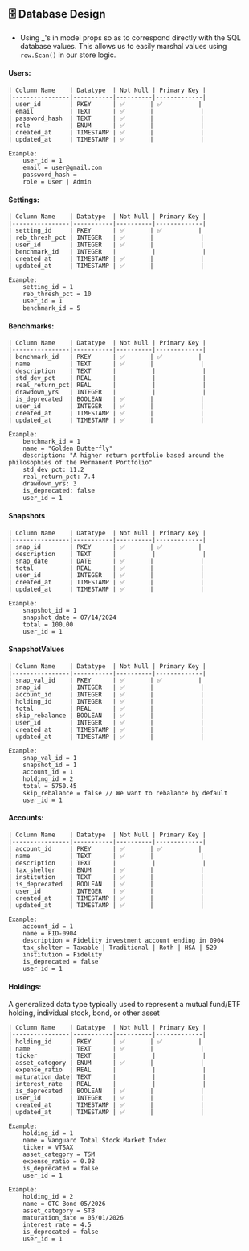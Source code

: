 ## 🗄 Database Design

- Using _'s in model props so as to correspond directly with the SQL database values.  This allows us to easily marshal values using `row.Scan()` in our store logic.

#### Users: 

    | Column Name    | Datatype  | Not Null | Primary Key |
    |----------------|-----------|----------|-------------|
    | user_id        | PKEY      | ✅       | ✅          |
    | email          | TEXT      | ✅       |             |
    | password_hash  | TEXT      | ✅       |             |
    | role           | ENUM      | ✅       |             |
    | created_at     | TIMESTAMP | ✅       |             |
    | updated_at     | TIMESTAMP | ✅       |             |
    
    Example:
        user_id = 1
        email = user@gmail.com
        password_hash = 
        role = User | Admin

#### Settings:

    | Column Name    | Datatype  | Not Null | Primary Key |
    |----------------|-----------|----------|-------------|
    | setting_id     | PKEY      | ✅       | ✅          |
    | reb_thresh_pct | INTEGER   | ✅       |             |
    | user_id        | INTEGER   | ✅       |             |
    | benchmark_id   | INTEGER   |          |             |
    | created_at     | TIMESTAMP | ✅       |             |
    | updated_at     | TIMESTAMP | ✅       |             |

    Example:
        setting_id = 1
        reb_thresh_pct = 10
        user_id = 1
        benchmark_id = 5

#### Benchmarks:

    | Column Name    | Datatype  | Not Null | Primary Key |
    |----------------|-----------|----------|-------------|
    | benchmark_id   | PKEY      | ✅       | ✅          |
    | name           | TEXT      | ✅       |             |
    | description    | TEXT      |          |             |
    | std_dev_pct    | REAL      |          |             |
    | real_return_pct| REAL      |          |             |
    | drawdown_yrs   | INTEGER   |          |             |
    | is_deprecated  | BOOLEAN   | ✅       |             |
    | user_id        | INTEGER   | ✅       |             |
    | created_at     | TIMESTAMP | ✅       |             |
    | updated_at     | TIMESTAMP | ✅       |             |

    Example:
        benchmark_id = 1
        name = "Golden Butterfly"
        description: "A higher return portfolio based around the philosophies of the Permanent Portfolio"
        std_dev_pct: 11.2 
        real_return_pct: 7.4
        drawdown_yrs: 3
        is_deprecated: false
        user_id = 1

#### Snapshots

    | Column Name    | Datatype  | Not Null | Primary Key |
    |----------------|-----------|----------|-------------|
    | snap_id        | PKEY      | ✅       | ✅          |
    | description    | TEXT      |          |             |
    | snap_date      | DATE      | ✅       |             |
    | total          | REAL      | ✅       |             |
    | user_id        | INTEGER   | ✅       |             |
    | created_at     | TIMESTAMP | ✅       |             |
    | updated_at     | TIMESTAMP | ✅       |             |

    Example:
        snapshot_id = 1
        snapshot_date = 07/14/2024
        total = 100.00
        user_id = 1

#### SnapshotValues

    | Column Name    | Datatype  | Not Null | Primary Key |
    |----------------|-----------|----------|-------------|
    | snap_val_id    | PKEY      | ✅       | ✅          |
    | snap_id        | INTEGER   | ✅       |             |
    | account_id     | INTEGER   | ✅       |             |
    | holding_id     | INTEGER   | ✅       |             |
    | total          | REAL      | ✅       |             |
    | skip_rebalance | BOOLEAN   | ✅       |             |
    | user_id        | INTEGER   | ✅       |             |
    | created_at     | TIMESTAMP | ✅       |             |
    | updated_at     | TIMESTAMP | ✅       |             |

    Example:
        snap_val_id = 1
        snapshot_id = 1
        account_id = 1
        holding_id = 2 
        total = 5750.45
        skip_rebalance = false // We want to rebalance by default
        user_id = 1

#### Accounts:

    | Column Name    | Datatype  | Not Null | Primary Key |
    |----------------|-----------|----------|-------------|
    | account_id     | PKEY      | ✅       | ✅          |
    | name           | TEXT      | ✅       |             |
    | description    | TEXT      |          |             |
    | tax_shelter    | ENUM      | ✅       |             |
    | institution    | TEXT      | ✅       |             |
    | is_deprecated  | BOOLEAN   | ✅       |             |
    | user_id        | INTEGER   | ✅       |             |
    | created_at     | TIMESTAMP | ✅       |             |
    | updated_at     | TIMESTAMP | ✅       |             |

    Example:  
        account_id = 1
        name = FID-0904
        description = Fidelity investment account ending in 0904
        tax_shelter = Taxable | Traditional | Roth | HSA | 529
        institution = Fidelity
        is_deprecated = false
        user_id = 1
        
#### Holdings:

A generalized data type typically used to represent a mutual fund/ETF holding, individual stock, bond, or other asset 

    | Column Name    | Datatype  | Not Null | Primary Key |
    |----------------|-----------|----------|-------------|
    | holding_id     | PKEY      | ✅       | ✅          |
    | name           | TEXT      | ✅       |             |
    | ticker         | TEXT      |          |             |
    | asset_category | ENUM      | ✅       |             |
    | expense_ratio  | REAL      |          |             |
    | maturation_date| TEXT      |          |             |
    | interest_rate  | REAL      |          |             |
    | is_deprecated  | BOOLEAN   | ✅       |             |
    | user_id        | INTEGER   | ✅       |             |
    | created_at     | TIMESTAMP | ✅       |             |
    | updated_at     | TIMESTAMP | ✅       |             |
    
    Example:
        holding_id = 1
        name = Vanguard Total Stock Market Index
        ticker = VTSAX
        asset_category = TSM 
        expense_ratio = 0.08
        is_deprecated = false
        user_id = 1   

    Example:
        holding_id = 2
        name = OTC Bond 05/2026
        asset_category = STB
        maturation_date = 05/01/2026
        interest_rate = 4.5
        is_deprecated = false
        user_id = 1

